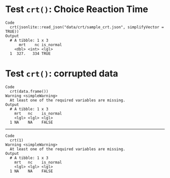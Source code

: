 # Test `crt()`: Choice Reaction Time

    Code
      crt(jsonlite::read_json("data/crt/sample_crt.json", simplifyVector = TRUE))
    Output
      # A tibble: 1 x 3
          mrt    nc is_normal
        <dbl> <int> <lgl>    
      1  327.   334 TRUE     

# Test `crt()`: corrupted data

    Code
      crt(data.frame())
    Warning <simpleWarning>
      At least one of the required variables are missing.
    Output
      # A tibble: 1 x 3
        mrt   nc    is_normal
        <lgl> <lgl> <lgl>    
      1 NA    NA    FALSE    

---

    Code
      crt(1)
    Warning <simpleWarning>
      At least one of the required variables are missing.
    Output
      # A tibble: 1 x 3
        mrt   nc    is_normal
        <lgl> <lgl> <lgl>    
      1 NA    NA    FALSE    

